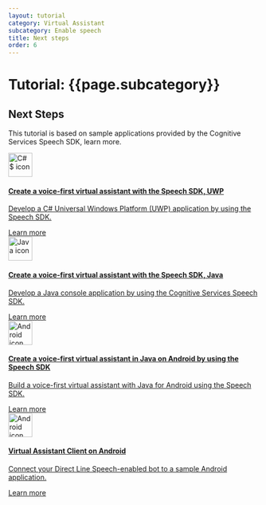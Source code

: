 ```yaml
---
layout: tutorial
category: Virtual Assistant
subcategory: Enable speech
title: Next steps
order: 6
---
```


# Tutorial: {{page.subcategory}}

## Next Steps

This tutorial is based on sample applications provided by the Cognitive Services Speech SDK, learn more.

<div class="card-deck">
    <a href="https://docs.microsoft.com/en-us/azure/cognitive-services/speech-service/quickstart-virtual-assistant-csharp-uwp" class="card">
        <div class="card-body">
            <img src="{{site.baseurl}}/assets/images/icons/csharp.png" alt="C#$ icon" width="48px">
            <h4 class="card-title">Create a voice-first virtual assistant with the Speech SDK, UWP</h4>
            <p class="card-text">Develop a C# Universal Windows Platform (UWP) application by using the Speech SDK.</p>
        </div>
        <div class="card-footer">
            <div class="btn btn-primary">Learn more</div>
        </div>
    </a>
    <a href="https://docs.microsoft.com/en-us/azure/cognitive-services/speech-service/quickstart-virtual-assistant-java-jre" class="card">
        <div class="card-body">
            <img src="{{site.baseurl}}/assets/images/icons/java.png" alt="Java icon" width="48px">
            <h4 class="card-title">Create a voice-first virtual assistant with the Speech SDK, Java</h4>
            <p class="card-text">Develop a Java console application by using the Cognitive Services Speech SDK.</p>
        </div>
        <div class="card-footer">
            <div class="btn btn-primary">Learn more</div>
        </div>
    </a>
</div>

<div class="card-deck py-4">
    <a href="https://docs.microsoft.com/en-us/azure/cognitive-services/speech-service/quickstart-virtual-assistant-java-android" class="card">
        <div class="card-body">
            <img src="{{site.baseurl}}/assets/images/icons/android.png" alt="Android icon" width="48px">
            <h4 class="card-title">Create a voice-first virtual assistant in Java on Android by using the Speech SDK</h4>
            <p class="card-text">Build a voice-first virtual assistant with Java for Android using the Speech SDK. </p>
        </div>
        <div class="card-footer">
            <div class="btn btn-primary">Learn more</div>
        </div>
    </a>
    <a href="https://docs.microsoft.com/en-us/microsoftteams/platform/get-started/get-started-app-studio" class="card">
        <div class="card-body">
            <img src="{{site.baseurl}}/assets/images/icons/android.png" alt="Android icon" width="48px">
            <h4 class="card-title">Virtual Assistant Client on Android</h4>
            <p class="card-text">Connect your Direct Line Speech-enabled bot to a sample Android application.</p>
        </div>
        <div class="card-footer">
            <div class="btn btn-primary">Learn more</div>
        </div>
    </a>
</div>